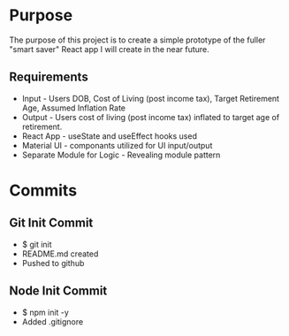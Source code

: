 # Purpose

The purpose of this project is to create a simple prototype of the fuller "smart saver" React app I will create in the near future.

## Requirements

* Input - Users DOB, Cost of Living (post income tax), Target Retirement Age, Assumed Inflation Rate
* Output - Users cost of living (post income tax) inflated to target age of retirement.
* React App - useState and useEffect hooks used
* Material UI - componants utilized for UI input/output
* Separate Module for Logic - Revealing module pattern

# Commits

## Git Init Commit

* $ git init
* README.md created
* Pushed to github

## Node Init Commit

* $ npm init -y
* Added .gitignore